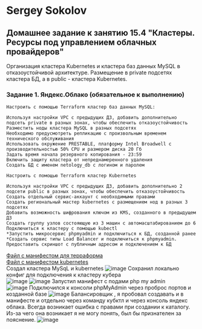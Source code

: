 # Sergey Sokolov
## Домашнее задание к занятию 15.4 "Кластеры. Ресурсы под управлением облачных провайдеров"

Организация кластера Kubernetes и кластера баз данных MySQL в отказоустойчивой архитектуре. Размещение в private подсетях кластера БД, а в public - кластера Kubernetes.
### Задание 1. Яндекс.Облако (обязательное к выполнению)

    Настроить с помощью Terraform кластер баз данных MySQL:

    Используя настройки VPC с предыдущих ДЗ, добавить дополнительно подсеть private в разных зонах, чтобы обеспечить отказоустойчивость
    Разместить ноды кластера MySQL в разных подсетях
    Необходимо предусмотреть репликацию с произвольным временем технического обслуживания
    Использовать окружение PRESTABLE, платформу Intel Broadwell с производительностью 50% CPU и размером диска 20 Гб
    Задать время начала резервного копирования - 23:59
    Включить защиту кластера от непреднамеренного удаления
    Создать БД с именем netology_db c логином и паролем

    Настроить с помощью Terraform кластер Kubernetes

    Используя настройки VPC с предыдущих ДЗ, добавить дополнительно 2 подсети public в разных зонах, чтобы обеспечить отказоустойчивость
    Создать отдельный сервис-аккаунт с необходимыми правами
    Создать региональный мастер kubernetes с размещением нод в разных 3 подсетях
    Добавить возможность шифрования ключом из KMS, созданного в предыдущем ДЗ
    Создать группу узлов состояющую из 3 машин с автомасштабированием до 6
    Подключиться к кластеру с помощью kubectl
    *Запустить микросервис phpmyadmin и подключиться к БД, созданной ранее
    *Создать сервис типы Load Balancer и подключиться к phpmyadmin. Предоставить скриншот с публичным адресом и подключением к БД   
    
 [Файл с манифестом для терраформа]()  
 [Файл c манифестом kubernetes]()  
 Создал кластера MySqL и kubernetes 
![image](https://user-images.githubusercontent.com/93119897/221963810-0ec1ec53-d2b8-40b8-858a-04ee9182d164.png)
 Сохранил локально конфиг для подключения к кластеру кубера  
![image](https://user-images.githubusercontent.com/93119897/221964089-4fffac2c-78f1-4b3d-b63a-44f4ed9be5e3.png)
![image](https://user-images.githubusercontent.com/93119897/221964465-9bba49e1-66be-4723-8b11-989bb0b61494.png)
Запустил манифест с подами php my admin  
![image](https://user-images.githubusercontent.com/93119897/221964724-9895a5d0-6716-4701-91b5-c02abb45988d.png)
Подключился к консоли phpMyAdmin через проброс портов и козданной базе
![image](https://user-images.githubusercontent.com/93119897/221965099-c04b910b-1304-40ff-bdef-32f9b9d1feea.png)
Балансировщик , я пробовал создавать и в манифесте и отдельно через команду кубктл и через консоль яндекс облака. Всегда возникает ошибка с правами при создании к каталогу.  
Из-за чего она возникает я не могу понять, был бы признателен за пояснение. 
![image](https://user-images.githubusercontent.com/93119897/221965756-6d0638b8-f5d4-4a99-bc2f-80908270a50c.png)
